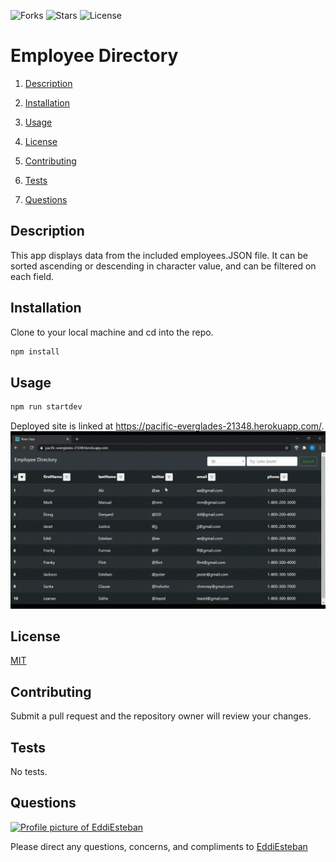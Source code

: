 ![Forks](https://img.shields.io/github/forks/EddiEsteban/employee-directory) ![Stars](https://img.shields.io/github/stars/EddiEsteban/employee-directory) ![License](https://img.shields.io/github/license/EddiEsteban/employee-directory) 

# Employee Directory

1. [Description](#toc-desc)

2. [Installation](#toc-install)

3. [Usage](#toc-usage)

4. [License](#toc-license)

5. [Contributing](#toc-contrib)

6. [Tests](#toc-tests)

7. [Questions](#toc-contact)

<a id='toc-desc'></a>
## Description
This app displays data from the included employees.JSON file. It can be sorted ascending or descending in character value, and can be filtered on each field.

<a id='toc-install'></a>
## Installation
Clone to your local machine and cd into the repo.
```sh
npm install
```

<a id='toc-usage'></a>
## Usage
```sh
npm run startdev
```
Deployed site is linked at https://pacific-everglades-21348.herokuapp.com/. 
![Demo](./README/demo.gif)

<a id='toc-license'></a>
## License
[MIT](LICENSE)

<a id='toc-contrib'></a>
## Contributing
Submit a pull request and the repository owner will review your changes.

<a id='toc-tests'></a>
## Tests
No tests.

<a id='toc-contact'></a>
## Questions
<a href="https://github.com/EddiEsteban" rel="some text">![Profile picture of EddiEsteban](https://avatars1.githubusercontent.com/u/60436198?v=4)</a>

Please direct any questions, concerns, and compliments to [EddiEsteban](https://github.com/EddiEsteban)
 
